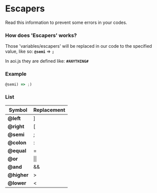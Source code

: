 # Escapers
Read this information to prevent some errors in your codes.

### How does 'Escapers' works?
Those 'variables/escapers' will be replaced in our code to the specified value, like so: **`@semi`** => **`;`**

In aoi.js they are defined like: **`#ANYTHING#`**

### Example
```js
@semi) => ;)
```

### List
| Symbol       | Replacement |
| ------------ | ----------- |
| **@left**    | ]           |
| **@right**   | [           |
| **@semi**    | ;           |
| **@colon**   | :           |
| **@equal**   | =           |
| **@or**      | \|\|        |
| **@and**     | &&          |
| **@higher**  | >           |
| **@lower**   | <           |
